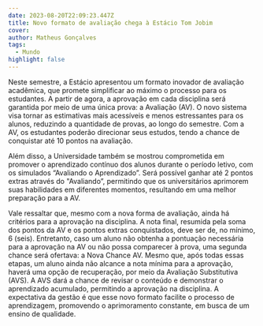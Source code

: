 ```yaml
---
date: 2023-08-20T22:09:23.447Z
title: Novo formato de avaliação chega à Estácio Tom Jobim
cover: 
author: Matheus Gonçalves
tags:
  - Mundo
highlight: false
---
```

Neste semestre, a Estácio apresentou um formato inovador de avaliação acadêmica, que promete simplificar ao máximo o processo para os estudantes. A partir de agora, a aprovação em cada disciplina será garantida por meio de uma única prova: a Avaliação (AV). O novo sistema visa tornar as estimativas mais acessíveis e menos estressantes para os alunos, reduzindo a quantidade de provas, ao longo do semestre. Com a AV, os estudantes poderão direcionar seus estudos, tendo a chance de conquistar até 10 pontos na avaliação.

Além disso, a Universidade também se mostrou comprometida em promover o aprendizado contínuo dos alunos durante o período letivo, com os simulados “Avaliando o Aprendizado”. Será possível ganhar até 2 pontos extras através do "Avaliando”, permitindo que os universitários aprimorem suas habilidades em diferentes momentos, resultando em uma melhor preparação para a AV. 

Vale ressaltar que, mesmo com a nova forma de avaliação, ainda há critérios para a aprovação na disciplina. A nota final, resumida pela soma dos pontos da AV e os pontos extras conquistados, deve ser de, no mínimo, 6 (seis). Entretanto, caso um aluno não obtenha a pontuação necessária para a aprovação na AV ou não possa comparecer à prova, uma segunda chance será ofertava: a Nova Chance AV. Mesmo que, após todas essas etapas, um aluno ainda não alcance a nota mínima para a aprovação, haverá uma opção de recuperação, por meio da Avaliação Substitutiva (AVS). A AVS dará a chance de revisar o conteúdo e demonstrar o aprendizado acumulado, permitindo a aprovação na disciplina. A expectativa da gestão é que esse novo formato facilite o processo de aprendizagem, promovendo o aprimoramento constante, em busca de um ensino de qualidade.
